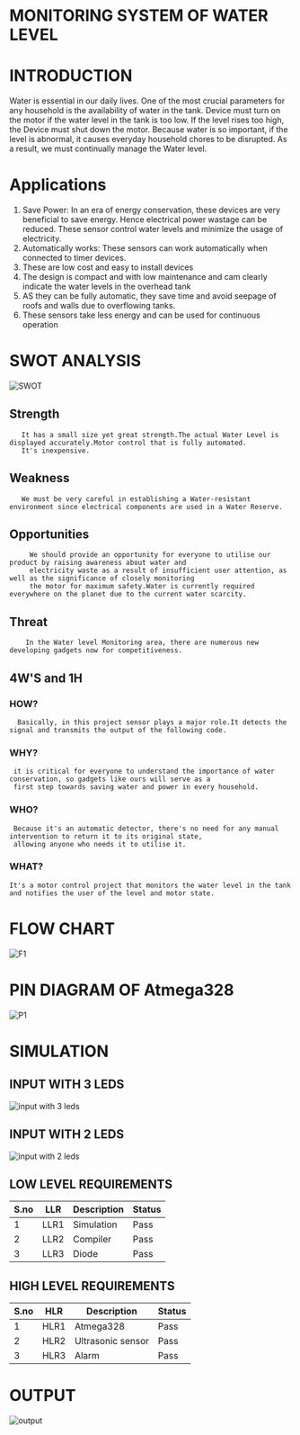 # MONITORING SYSTEM OF WATER LEVEL

# INTRODUCTION 

Water is essential in our daily lives. One of the most crucial parameters for any household is the availability of water in the tank.
Device must turn on the motor if the water level in the tank is too low. If the level rises too high, the Device must shut down the motor. 
Because water is so important, if the level is abnormal, it causes everyday household chores to be disrupted. 
As a result, we must continually manage the Water level.

# Applications

1) Save Power:  In an era of energy conservation, these devices are very beneficial to save energy.
               Hence electrical power wastage can be reduced. 
               These sensor control water levels and minimize the usage of electricity.
2) Automatically works:  These sensors can work automatically when connected to timer devices.
3) These are low cost and easy to install devices
4) The design is compact and with low maintenance and cam clearly indicate the water levels in the overhead tank
5) AS they can be fully automatic, they save time and avoid seepage of roofs and walls due to overflowing tanks.
6) These sensors take less energy and can be used for continuous operation



# SWOT ANALYSIS 

![SWOT](https://user-images.githubusercontent.com/101012637/164470767-efa9bf8c-598c-44c4-b074-5c2728260804.jpeg)



## Strength 
       It has a small size yet great strength.The actual Water Level is displayed accurately.Motor control that is fully automated.
       It's inexpensive.
       
## Weakness
       We must be very careful in establishing a Water-resistant environment since electrical components are used in a Water Reserve.
       
## Opportunities
         We should provide an opportunity for everyone to utilise our product by raising awareness about water and 
         electricity waste as a result of insufficient user attention, as well as the significance of closely monitoring 
         the motor for maximum safety.Water is currently required everywhere on the planet due to the current water scarcity.
         
## Threat
        In the Water level Monitoring area, there are numerous new developing gadgets now for competitiveness.
        
        
 ## 4W'S and 1H
 
 ### HOW?
      Basically, in this project sensor plays a major role.It detects the signal and transmits the output of the following code.
 ### WHY?
     it is critical for everyone to understand the importance of water conservation, so gadgets like ours will serve as a 
     first step towards saving water and power in every household.
 ### WHO?
     Because it's an automatic detector, there's no need for any manual intervention to return it to its original state,
     allowing anyone who needs it to utilise it.
 
 ### WHAT?
    It's a motor control project that monitors the water level in the tank and notifies the user of the level and motor state.
    
    
  # FLOW CHART
  ![F1](https://user-images.githubusercontent.com/101012637/164505970-b62d7d6d-b1e9-4184-a42a-ba10e3d15d78.jpeg)
  
  # PIN DIAGRAM OF Atmega328
  ![P1](https://user-images.githubusercontent.com/101012637/164506116-fa41dde3-6710-4a25-9b37-86d94d6232dd.jpeg)
  
  # SIMULATION 
  ## INPUT WITH 3 LEDS
  ![input with 3 leds](https://user-images.githubusercontent.com/101012637/164640630-064f03aa-8b68-4fab-add1-90c6b7cd3111.png)

  ## INPUT WITH 2 LEDS
  ![input with 2 leds](https://user-images.githubusercontent.com/101012637/164641676-bc535fdd-feb1-4b13-ae84-1e9862cd99aa.png)

  
## LOW LEVEL REQUIREMENTS

<html>
<body>
<!--StartFragment-->

S.no | LLR | Description | Status
-- | -- | -- | --
1 | LLR1 | Simulation | Pass
2 | LLR2 | Compiler | Pass
3 | LLR3 | Diode | Pass

<!--EndFragment-->
</body>
</html>

 
## HIGH LEVEL REQUIREMENTS

<html>
<body>
<!--StartFragment-->

S.no | HLR | Description | Status
-- | -- | -- | --
1 | HLR1 | Atmega328 | Pass
2 | HLR2 | Ultrasonic sensor | Pass
3 | HLR3 | Alarm | Pass
<!--EndFragment-->
</body>
</html>

# OUTPUT
  
![output](https://user-images.githubusercontent.com/101012637/164642107-180d0ca7-44a5-4ee2-9609-ee286df82354.png)

        
